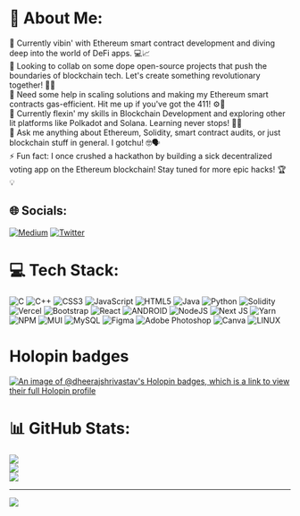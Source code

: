 # 💫 About Me:
🔭 Currently vibin' with Ethereum smart contract development and diving deep into the world of DeFi apps. 💻📈<br>👯 Looking to collab on some dope open-source projects that push the boundaries of blockchain tech. Let's create something revolutionary together! 🚀🤝<br>🤝 Need some help in scaling solutions and making my Ethereum smart contracts gas-efficient. Hit me up if you've got the 411! ⚙️🔧<br>🌱 Currently flexin' my skills in Blockchain Development and exploring other lit platforms like Polkadot and Solana. Learning never stops! 🌱💪<br>💬 Ask me anything about Ethereum, Solidity, smart contract audits, or just blockchain stuff in general. I gotchu! 🤓🗣️<br>⚡ Fun fact: I once crushed a hackathon by building a sick decentralized voting app on the Ethereum blockchain! Stay tuned for more epic hacks! 🏆💡


## 🌐 Socials:
[![Medium](https://img.shields.io/badge/Medium-12100E?logo=medium&logoColor=white)](https://medium.com/@DheerajShrivastav) [![Twitter](https://img.shields.io/badge/Twitter-%231DA1F2.svg?logo=Twitter&logoColor=white)](https://twitter.com/Dheeraj_08_) 

# 💻 Tech Stack:
![C](https://img.shields.io/badge/c-%2300599C.svg?style=for-the-badge&logo=c&logoColor=white) ![C++](https://img.shields.io/badge/c++-%2300599C.svg?style=for-the-badge&logo=c%2B%2B&logoColor=white) ![CSS3](https://img.shields.io/badge/css3-%231572B6.svg?style=for-the-badge&logo=css3&logoColor=white) ![JavaScript](https://img.shields.io/badge/javascript-%23323330.svg?style=for-the-badge&logo=javascript&logoColor=%23F7DF1E) ![HTML5](https://img.shields.io/badge/html5-%23E34F26.svg?style=for-the-badge&logo=html5&logoColor=white) ![Java](https://img.shields.io/badge/java-%23ED8B00.svg?style=for-the-badge&logo=java&logoColor=white) ![Python](https://img.shields.io/badge/python-3670A0?style=for-the-badge&logo=python&logoColor=ffdd54) ![Solidity](https://img.shields.io/badge/Solidity-%23363636.svg?style=for-the-badge&logo=solidity&logoColor=white) ![Vercel](https://img.shields.io/badge/vercel-%23000000.svg?style=for-the-badge&logo=vercel&logoColor=white) ![Bootstrap](https://img.shields.io/badge/bootstrap-%23563D7C.svg?style=for-the-badge&logo=bootstrap&logoColor=white) ![React](https://img.shields.io/badge/react-%2320232a.svg?style=for-the-badge&logo=react&logoColor=%2361DAFB) ![ANDROID](https://img.shields.io/badge/android-%2320232a.svg?style=for-the-badge&logo=android&logoColor=%a4c639) ![NodeJS](https://img.shields.io/badge/node.js-6DA55F?style=for-the-badge&logo=node.js&logoColor=white) ![Next JS](https://img.shields.io/badge/Next-black?style=for-the-badge&logo=next.js&logoColor=white) ![Yarn](https://img.shields.io/badge/yarn-%232C8EBB.svg?style=for-the-badge&logo=yarn&logoColor=white) ![NPM](https://img.shields.io/badge/NPM-%23000000.svg?style=for-the-badge&logo=npm&logoColor=white) ![MUI](https://img.shields.io/badge/MUI-%230081CB.svg?style=for-the-badge&logo=material-ui&logoColor=white) ![MySQL](https://img.shields.io/badge/mysql-%2300f.svg?style=for-the-badge&logo=mysql&logoColor=white) 	![Figma](https://img.shields.io/badge/figma-%23F24E1E.svg?style=for-the-badge&logo=figma&logoColor=white) ![Adobe Photoshop](https://img.shields.io/badge/adobephotoshop-%2331A8FF.svg?style=for-the-badge&logo=adobephotoshop&logoColor=white) ![Canva](https://img.shields.io/badge/Canva-%2300C4CC.svg?style=for-the-badge&logo=Canva&logoColor=white) ![LINUX](https://img.shields.io/badge/Linux-FCC624?style=for-the-badge&logo=linux&logoColor=black)

# Holopin badges

[![An image of @dheerajshrivastav's Holopin badges, which is a link to view their full Holopin profile](https://holopin.me/dheerajshrivastav)](https://holopin.io/@dheerajshrivastav)

# 📊 GitHub Stats:
![](https://github-readme-stats.vercel.app/api?username=DheerajShrivastav&theme=dark&hide_border=false&include_all_commits=false&count_private=false)<br/>
![](https://github-readme-streak-stats.herokuapp.com/?user=DheerajShrivastav&theme=dark&hide_border=false)<br/>
![](https://github-readme-stats.vercel.app/api/top-langs/?username=DheerajShrivastav&theme=dark&hide_border=false&include_all_commits=false&count_private=false&layout=compact)

---
[![](https://visitcount.itsvg.in/api?id=DheerajShrivastav&icon=0&color=0)](https://visitcount.itsvg.in)
